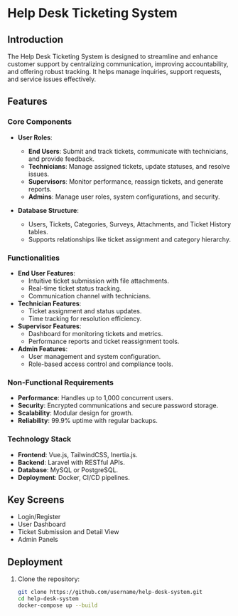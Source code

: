 # Help Desk Ticketing System

## Introduction
The Help Desk Ticketing System is designed to streamline and enhance customer support by centralizing communication, improving accountability, and offering robust tracking. It helps manage inquiries, support requests, and service issues effectively.

## Features
### Core Components
- **User Roles**:
  - **End Users**: Submit and track tickets, communicate with technicians, and provide feedback.
  - **Technicians**: Manage assigned tickets, update statuses, and resolve issues.
  - **Supervisors**: Monitor performance, reassign tickets, and generate reports.
  - **Admins**: Manage user roles, system configurations, and security.
  
- **Database Structure**:
  - Users, Tickets, Categories, Surveys, Attachments, and Ticket History tables.
  - Supports relationships like ticket assignment and category hierarchy.

### Functionalities
- **End User Features**:
  - Intuitive ticket submission with file attachments.
  - Real-time ticket status tracking.
  - Communication channel with technicians.
- **Technician Features**:
  - Ticket assignment and status updates.
  - Time tracking for resolution efficiency.
- **Supervisor Features**:
  - Dashboard for monitoring tickets and metrics.
  - Performance reports and ticket reassignment tools.
- **Admin Features**:
  - User management and system configuration.
  - Role-based access control and compliance tools.

### Non-Functional Requirements
- **Performance**: Handles up to 1,000 concurrent users.
- **Security**: Encrypted communications and secure password storage.
- **Scalability**: Modular design for growth.
- **Reliability**: 99.9% uptime with regular backups.

### Technology Stack
- **Frontend**: Vue.js, TailwindCSS, Inertia.js.
- **Backend**: Laravel with RESTful APIs.
- **Database**: MySQL or PostgreSQL.
- **Deployment**: Docker, CI/CD pipelines.

## Key Screens
- Login/Register
- User Dashboard
- Ticket Submission and Detail View
- Admin Panels

## Deployment
1. Clone the repository:
   ```bash
   git clone https://github.com/username/help-desk-system.git
   cd help-desk-system
   docker-compose up --build
